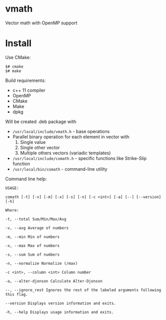 vmath
=====

Vector math with OpenMP support

Install
=======

Use CMake:

    $# cmake
    $# make

Build requirements:

-   c++ 11 compiler
-   OpenMP
-   CMake
-   Make
-   dpkg

Will be created .deb package with

-   `/usr/local/include/vmath.h` - base operations
-   Parallel binary operation for each element in vector with
    1.  Single value
    2.  Single other vector
    3.  Multiple others vectors (variadic templates)
-   `/usr/local/include/comath.h` - specific functions like Strike-Slip
    function
-   `/usr/local/bin/comath` - command-line utility

Command line help:

    USAGE:

    comath [-t] [-v] [-m] [-x] [-s] [-n] [-c <int>] [-a] [--] [--version]
    [-h]

    Where:

    -t, --total Sum/Min/Max/Avg

    -v, --avg Average of numbers

    -m, --min Min of numbers

    -x, --max Max of numbers

    -s, --sum Sum of numbers

    -n, --normalize Normalize (/max)

    -c <int>, --column <int> Column number

    -a, --alter-djonson Calculate Alter-Djonson

    --, --ignore_rest Ignores the rest of the labeled arguments following
    this flag.

    --version Displays version information and exits.

    -h, --help Displays usage information and exits.
